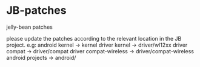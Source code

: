 JB-patches
==========

jelly-bean patches

please update the patches according to the relevant location in the JB project.
e.g:
android kernel -> kernel
driver kernel -> driver/wl12xx
driver compat -> driver/compat
driver compat-wireless -> driver/compat-wireless
android projects -> android/<project path>

